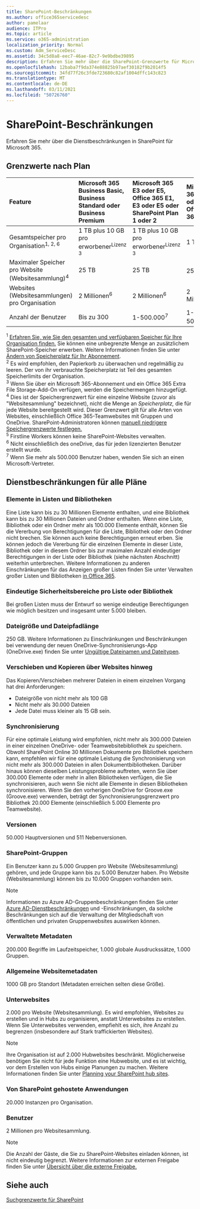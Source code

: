 ```yaml
---
title: SharePoint-Beschränkungen
ms.author: office365servicedesc
author: pamelaar
audience: ITPro
ms.topic: article
ms.service: o365-administration
localization_priority: Normal
ms.custom: Adm_ServiceDesc
ms.assetid: 34c5d8a8-eec7-46ae-82c7-9e9bdbe39895
description: Erfahren Sie mehr über die SharePoint-Grenzwerte für Microsoft 365 und eigenständige Pläne.
ms.openlocfilehash: 12baba7f9da374e88825b97aef30182f9b2014f5
ms.sourcegitcommit: 34fd77f26c3fde723680c82af1004dffc143c823
ms.translationtype: MT
ms.contentlocale: de-DE
ms.lasthandoff: 03/11/2021
ms.locfileid: "50726760"
---
```

# <a name="sharepoint-limits"></a>SharePoint-Beschränkungen

Erfahren Sie mehr über die Dienstbeschränkungen in SharePoint für Microsoft 365.
  
## <a name="limits-by-plan"></a>Grenzwerte nach Plan 

| Feature | Microsoft 365 Business Basic, Business Standard oder Business Premium | Microsoft 365 E3 oder E5, Office 365 E1, E3 oder E5 oder SharePoint Plan 1 oder 2 | Microsoft 365 F1 oder F3, Office 365 F3 |
|:-----|:-----|:-----|:-----|
|Gesamtspeicher pro Organisation<sup>1, 2, 6</sup> <br/> |1 TB plus 10 GB pro erworbener<sup>Lizenz 3</sup>  <br/> |1 TB plus 10 GB pro erworbener<sup>Lizenz 3</sup> <br/> |1 TB<sup>3</sup> <br/> |
|Maximaler Speicher pro Website (Websitesammlung)<sup>4</sup><br/> |25 TB <br/> |25 TB <br/> |25 TB<sup>5</sup> <br/> |
|Websites (Websitesammlungen) pro Organisation  <br/> |2 Millionen<sup>6</sup> <br/> |2 Millionen<sup>6</sup> <br/> |2 Millionen<br/> |
|Anzahl der Benutzer  <br/> |Bis zu 300  <br/> |1-500.000<sup>7</sup> <br/> |1-500.000<sup>7</sup> <br/> |
   
<sup>1</sup> [Erfahren Sie, wie Sie den gesamten und verfügbaren Speicher für Ihre Organisation finden.](/sharepoint/manage-site-collection-storage-limits) Sie können eine unbegrenzte Menge an zusätzlichem SharePoint-Speicher erwerben. Weitere Informationen finden Sie unter [Ändern von Speicherplatz für Ihr Abonnement](/office365/admin/subscriptions-and-billing/add-storage-space). 
<br/><sup>2</sup> Es wird empfohlen, den Papierkorb zu überwachen und regelmäßig zu leeren. Der von ihr verbrauchte Speicherplatz ist Teil des gesamten Speicherlimits der Organisation. 
<br/> <sup>3</sup> Wenn Sie über ein Microsoft 365-Abonnement und ein Office 365 Extra File Storage-Add-On verfügen, werden die Speichermengen hinzugefügt. 
<br/> <sup>4</sup> Dies  ist der Speichergrenzwert für eine einzelne Website (zuvor als "Websitesammlung" bezeichnet), nicht die Menge an *Speicherplatz,* die für jede Website bereitgestellt wird. Dieser Grenzwert gilt für alle Arten von Websites, einschließlich Office 365-Teamwebsites mit Gruppen und OneDrive. SharePoint-Administratoren können [manuell niedrigere Speichergrenzwerte festlegen.](/sharepoint/manage-site-collection-storage-limits#manage-individual-site-storage-limits) 
<br/> <sup>5</sup> Firstline Workers können keine SharePoint-Websites verwalten. 
<br/> <sup>6</sup> Nicht einschließlich des oneDrive, das für jeden lizenzierten Benutzer erstellt wurde. 
<br/> <sup>7</sup> Wenn Sie mehr als 500.000 Benutzer haben, wenden Sie sich an einen Microsoft-Vertreter. 
  
## <a name="service-limits-for-all-plans"></a>Dienstbeschränkungen für alle Pläne

### <a name="items-in-lists-and-libraries"></a>Elemente in Listen und Bibliotheken

Eine Liste kann bis zu 30 Millionen Elemente enthalten, und eine Bibliothek kann bis zu 30 Millionen Dateien und Ordner enthalten. Wenn eine Liste, Bibliothek oder ein Ordner mehr als 100.000 Elemente enthält, können Sie die Vererbung von Berechtigungen für die Liste, Bibliothek oder den Ordner nicht brechen. Sie können auch keine Berechtigungen erneut erben. Sie können jedoch die Vererbung für die einzelnen Elemente in dieser Liste, Bibliothek oder in diesem Ordner bis zur maximalen Anzahl eindeutiger Berechtigungen in der Liste oder Bibliothek (siehe nächsten Abschnitt) weiterhin unterbrechen. Weitere Informationen zu anderen Einschränkungen für das Anzeigen großer Listen finden Sie unter Verwalten großer Listen und Bibliotheken [in Office 365](https://support.office.com/article/b4038448-ec0e-49b7-b853-679d3d8fb784).

### <a name="unique-security-scopes-per-list-or-library"></a>Eindeutige Sicherheitsbereiche pro Liste oder Bibliothek

Bei großen Listen muss der Entwurf so wenige eindeutige Berechtigungen wie möglich besitzen und insgesamt unter 5.000 bleiben.

### <a name="file-size-and-file-path-length"></a>Dateigröße und Dateipfadlänge

250 GB. Weitere Informationen zu Einschränkungen und Beschränkungen bei verwendung der neuen OneDrive-Synchronisierungs-App (OneDrive.exe) finden Sie unter [Ungültige Dateinamen und Dateitypen](https://support.office.com/article/64883a5d-228e-48f5-b3d2-eb39e07630fa).

### <a name="moving-and-copying-across-sites"></a>Verschieben und Kopieren über Websites hinweg

Das Kopieren/Verschieben mehrerer Dateien in einem einzelnen Vorgang hat drei Anforderungen:

- Dateigröße von nicht mehr als 100 GB
- Nicht mehr als 30.000 Dateien
- Jede Datei muss kleiner als 15 GB sein.

### <a name="sync"></a>Synchronisierung

Für eine optimale Leistung wird empfohlen, nicht mehr als 300.000 Dateien in einer einzelnen OneDrive- oder Teamwebsitebibliothek zu speichern. Obwohl SharePoint Online 30 Millionen Dokumente pro Bibliothek speichern kann, empfehlen wir für eine optimale Leistung die Synchronisierung von nicht mehr als 300.000 Dateien in allen Dokumentbibliotheken. Darüber hinaus können dieselben Leistungsprobleme auftreten, wenn Sie über 300.000 Elemente oder mehr in allen Bibliotheken verfügen, die Sie synchronisieren, auch wenn Sie nicht alle Elemente in diesen Bibliotheken synchronisieren. Wenn Sie den vorherigen OneDrive for Groove.exe (Groove.exe) verwenden, beträgt der Synchronisierungsgrenzwert pro Bibliothek 20.000 Elemente (einschließlich 5.000 Elemente pro Teamwebsite).

### <a name="versions"></a>Versionen

50.000 Hauptversionen und 511 Nebenversionen.

### <a name="sharepoint-groups"></a>SharePoint-Gruppen

Ein Benutzer kann zu 5.000 Gruppen pro Website (Websitesammlung) gehören, und jede Gruppe kann bis zu 5.000 Benutzer haben. Pro Website (Websitesammlung) können bis zu 10.000 Gruppen vorhanden sein.

> [!NOTE]
> Informationen zu Azure AD-Gruppenbeschränkungen finden Sie unter [Azure AD-Dienstbeschränkungen](https://docs.microsoft.com/azure/active-directory/users-groups-roles/directory-service-limits-restrictions) und -Einschränkungen, da solche Beschränkungen sich auf die Verwaltung der Mitgliedschaft von öffentlichen und privaten Gruppenwebsites auswirken können.

### <a name="managed-metadata"></a>Verwaltete Metadaten

200.000 Begriffe im Laufzeitspeicher, 1.000 globale Ausdruckssätze, 1.000 Gruppen.

### <a name="overall-site-metadata"></a>Allgemeine Websitemetadaten

1000 GB pro Standort (Metadaten erreichen selten diese Größe).

### <a name="subsites"></a>Unterwebsites

2.000 pro Website (Websitesammlung). Es wird empfohlen, Websites zu erstellen und in Hubs zu organisieren, anstatt Unterwebsites zu erstellen. Wenn Sie Unterwebsites verwenden, empfiehlt es sich, ihre Anzahl zu begrenzen (insbesondere auf Stark traffickierten Websites).

> [!NOTE]
> Ihre Organisation ist auf 2.000 Hubwebsites beschränkt. Möglicherweise benötigen Sie nicht für jede Funktion eine Hubwebsite, und es ist wichtig, vor dem Erstellen von Hubs einige Planungen zu machen. Weitere Informationen finden Sie unter [Planning your SharePoint hub sites](https://docs.microsoft.com/sharepoint/planning-hub-sites).

### <a name="sharepoint-hosted-applications"></a>Von SharePoint gehostete Anwendungen

20.000 Instanzen pro Organisation.

### <a name="users"></a>Benutzer

2 Millionen pro Websitesammlung.

> [!NOTE]
> Die Anzahl der Gäste, die Sie zu SharePoint-Websites einladen können, ist nicht eindeutig begrenzt. Weitere Informationen zur externen Freigabe finden Sie unter [Übersicht über die externe Freigabe.](https://docs.microsoft.com/sharepoint/external-sharing-overview)

## <a name="see-also"></a>Siehe auch

[Suchgrenzwerte für SharePoint](https://docs.microsoft.com/sharepoint/search-limits)
